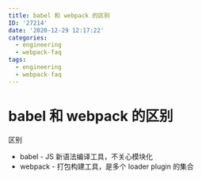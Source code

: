 ```yaml
---
title: babel 和 webpack 的区别
ID: '27214'
date: '2020-12-29 12:17:22'
categories:
  - engineering
  - webpack-faq
tags:
  - engineering
  - webpack-faq
---
```


# babel 和 webpack 的区别

区别

- babel - JS 新语法编译工具，不关心模块化
- webpack - 打包构建工具，是多个 loader plugin 的集合
 
 
 
 
 
 
 
 
 
 
 
 
 
 
 
 
 
 
 
 
